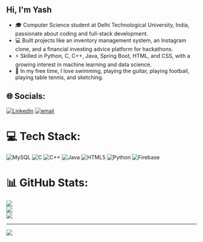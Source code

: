 ## Hi, I'm Yash

- 🎓 Computer Science student at Delhi Technological University, India, passionate about coding and full-stack development.</br>
- 💻 Built projects like an inventory management system, an Instagram clone, and a financial investing advice platform for hackathons.</br>
- ⚡ Skilled in Python, C, C++, Java, Spring Boot, HTML, and CSS, with a growing interest in machine learning and data science.</br>
- 🎸 In my free time, I love swimming, playing the guitar, playing football, playing table tennis, and sketching.</br>

  
## 🌐 Socials:
[![LinkedIn](https://img.shields.io/badge/LinkedIn-%230077B5.svg?logo=linkedin&logoColor=white)](https://linkedin.com/in/yashbindal23/) [![email](https://img.shields.io/badge/Email-D14836?logo=gmail&logoColor=white)](mailto:yash.bindal23@gmail.com) 

# 💻 Tech Stack:
![MySQL](https://img.shields.io/badge/mysql-4479A1.svg?style=for-the-badge&logo=mysql&logoColor=white) ![C](https://img.shields.io/badge/c-%2300599C.svg?style=for-the-badge&logo=c&logoColor=white) ![C++](https://img.shields.io/badge/c++-%2300599C.svg?style=for-the-badge&logo=c%2B%2B&logoColor=white) ![Java](https://img.shields.io/badge/java-%23ED8B00.svg?style=for-the-badge&logo=openjdk&logoColor=white) ![HTML5](https://img.shields.io/badge/html5-%23E34F26.svg?style=for-the-badge&logo=html5&logoColor=white) ![Python](https://img.shields.io/badge/python-3670A0?style=for-the-badge&logo=python&logoColor=ffdd54) ![Firebase](https://img.shields.io/badge/firebase-%23039BE5.svg?style=for-the-badge&logo=firebase)
# 📊 GitHub Stats:
![](https://github-readme-stats.vercel.app/api?username=Yash-user&theme=merko&hide_border=false&include_all_commits=false&count_private=false)<br/>
![](https://nirzak-streak-stats.vercel.app/?user=Yash-user&theme=merko&hide_border=false)<br/>
![](https://github-readme-stats.vercel.app/api/top-langs/?username=Yash-user&theme=merko&hide_border=false&include_all_commits=false&count_private=false&layout=compact)

---
[![](https://visitcount.itsvg.in/api?id=Yash-user&icon=0&color=0)](https://visitcount.itsvg.in)

<!-- Proudly created with GPRM ( https://gprm.itsvg.in ) -->
